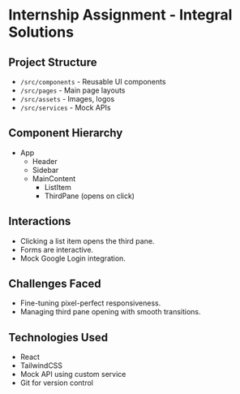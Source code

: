 # Internship Assignment - Integral Solutions

## Project Structure
- `/src/components` - Reusable UI components
- `/src/pages` - Main page layouts
- `/src/assets` - Images, logos
- `/src/services` - Mock APIs

## Component Hierarchy
- App
  - Header
  - Sidebar
  - MainContent
    - ListItem
    - ThirdPane (opens on click)

## Interactions
- Clicking a list item opens the third pane.
- Forms are interactive.
- Mock Google Login integration.

## Challenges Faced
- Fine-tuning pixel-perfect responsiveness.
- Managing third pane opening with smooth transitions.

## Technologies Used
- React
- TailwindCSS
- Mock API using custom service
- Git for version control

